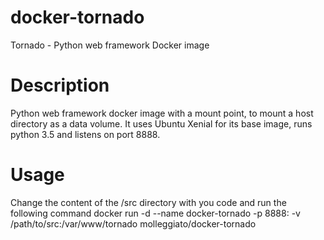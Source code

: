 # docker-tornado
Tornado - Python web framework Docker image

# Description
Python web framework docker image with a mount point, to mount a host directory as a data volume. It uses Ubuntu Xenial for its base image, runs python 3.5 and listens on port 8888.

# Usage
Change the content of the /src directory with you code and run the following command
docker run -d --name docker-tornado -p 8888:<hosts port> -v /path/to/src:/var/www/tornado molleggiato/docker-tornado
